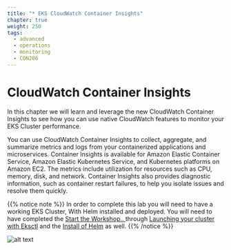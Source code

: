 ```yaml
---
title: "* EKS CloudWatch Container Insights"
chapter: true
weight: 250
tags:
  - advanced
  - operations
  - monitoring
  - CON206
---
```


# CloudWatch Container Insights

In this chapter we will learn and leverage the new CloudWatch Container Insights to see how you can use native CloudWatch features to monitor your EKS Cluster performance.

You can use CloudWatch Container Insights to collect, aggregate, and summarize metrics and logs from your containerized applications and microservices. Container Insights is available for Amazon Elastic Container Service, Amazon Elastic Kubernetes Service, and Kubernetes platforms on Amazon EC2. The metrics include utilization for resources such as CPU, memory, disk, and network. Container Insights also provides diagnostic information, such as container restart failures, to help you isolate issues and resolve them quickly.

{{% notice note %}}
In order to complete this lab you will need to have a working EKS Cluster, With Helm installed and deployed.
You will need to have completed the [Start the Workshop.. ](/020_prerequisites/)   through  [Launching your cluster with Eksctl](/030_eksctl/) and the [Install of Helm](/beginner/060_helm/)  as well.
{{% /notice %}}

![alt text](/images/ekscwci/insights.png "CW Insights")
